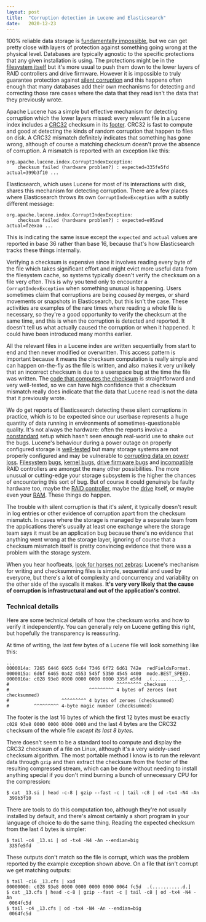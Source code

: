 ```yaml
---
layout: post
title:  "Corruption detection in Lucene and Elasticsearch"
date:   2020-12-23
---
```


100% reliable data storage is [fundamentally
impossible](http://lamport.azurewebsites.net/pubs/buridan.pdf), but we can get
pretty close with layers of protection against something going wrong at the
physical level. Databases are typically agnostic to the specific protections
that any given installation is using. The protections might be in the
[filesystem itself](https://en.wikipedia.org/wiki/ZFS) but it's more usual to
push them down to the lower layers of RAID controllers and drive firmware.
However it is impossible to truly guarantee protection against [silent
corruption](https://en.wikipedia.org/wiki/Data_corruption#Silent) and this
happens often enough that many databases add their own mechanisms for detecting
and correcting those rare cases where the data that they read isn't the data
that they previously wrote.

Apache Lucene has a simple but effective mechanism for detecting corruption
which the lower layers missed: every relevant file in a Lucene index includes a
[CRC32](https://en.wikipedia.org/wiki/Cyclic_redundancy_check) checksum in its
[footer](https://lucene.apache.org/core/8_7_0/core/org/apache/lucene/codecs/CodecUtil.html).
CRC32 is fast to compute and good at detecting the kinds of random corruption
that happen to files on disk. A CRC32 mismatch definitely indicates that
something has gone wrong, although of course a matching checksum doesn't prove
the absence of corruption. A mismatch is reported with an exception like this:

    org.apache.lucene.index.CorruptIndexException:
        checksum failed (hardware problem?) : expected=335fe5fd actual=399b3f10 ...

Elasticsearch, which uses Lucene for most of its interactions with disk, shares
this mechanism for detecting corruption. There are a few places where
Elasticsearch throws its own `CorruptIndexException` with a subtly different
message:

    org.apache.lucene.index.CorruptIndexException:
        checksum failed (hardware problem?) : expected=e95zwd actual=fzexao ...

This is indicating the same issue except the `expected` and `actual` values are
reported in base 36 rather than base 16, because that's how Elasticsearch
tracks these things internally.

Verifying a checksum is expensive since it involves reading every byte of the
file which takes significant effort and might evict more useful data from the
filesystem cache, so systems typically doesn't verify the checksum on a file
very often. This is why you tend only to encounter a `CorruptIndexException`
when something unusual is happening. Users sometimes claim that corruptions are
being _caused by_ merges, or shard movements or snapshots in Elasticsearch, but
this isn't the case. These activities are examples of the rare times where
reading a whole file is necessary, so they're a good opportunity to verify the
checksum at the same time, and this is when the corruption is detected and
reported. It doesn't tell us what actually caused the corruption or when it
happened. It could have been introduced many months earlier.

All the relevant files in a Lucene index are written sequentially from start to
end and then never modified or overwritten. This access pattern is important
because it means the checksum computation is really simple and can happen
on-the-fly as the file is written, and also makes it very unlikely that an
incorrect checksum is due to a userspace bug at the time the file was written.
The [code that computes the
checksum](https://github.com/apache/lucene-solr/blob/2dc63e901c60cda27ef3b744bc554f1481b3b067/lucene/core/src/java/org/apache/lucene/store/OutputStreamIndexOutput.java)
is straightforward and very well-tested, so we can have high confidence that a
checksum mismatch really does indicate that the data that Lucene read is not
the data that it previously wrote.

We do get reports of Elasticsearch detecting these silent corruptions in
practice, which is to be expected since our userbase represents a huge quantity
of data running in environments of sometimes-questionable quality. It's not
always the hardware: often the reports involve a
[nonstandard](http://sbsfaq.com/qnap-fails-to-reveal-data-corruption-bug-that-affects-all-4-bay-and-higher-nas-devices/)
setup which hasn't seen enough real-world use to shake out the bugs. Lucene's
behaviour during a power outage on properly configured storage is
[well-tested](http://blog.mikemccandless.com/2014/04/testing-lucenes-index-durability-after.html)
but many storage systems are not properly configured and may be vulnerable to
[corrupting data on power loss](https://brad.livejournal.com/2116715.html).
[Filesystem](https://bugzilla.redhat.com/show_bug.cgi?id=1390050)
[bugs](https://bugzilla.redhat.com/show_bug.cgi?id=1379568), [kernel
bugs](https://www.elastic.co/blog/canonical-elastic-and-google-team-up-to-prevent-data-corruption-in-linux),
[drive firmware
bugs](https://pcper.com/2009/10/intel-halts-downloads-of-new-x25-m-firmware-due-to-corruption/)
and
[incompatible](https://www.dell.com/community/PowerEdge-HDD-SCSI-RAID/R610-SAS6IR-with-SSD-RAID-1-File-System-Corruption/m-p/4538501#M39288)
RAID controllers are amongst the many other possibilities. The more unusual or
cutting-edge your storage subsystem is the higher the chances of encountering
this sort of bug. But of course it could genuinely be faulty hardware too,
maybe the [RAID controller](https://community.perforce.com/s/article/2410),
maybe the [drive](https://www.backblaze.com/b2/hard-drive-test-data.html)
itself, or maybe even your [RAM](https://en.wikipedia.org/wiki/ECC_memory).
These things do happen.

The trouble with silent corruption is that it's _silent_, it typically doesn't
result in log entries or other evidence of corruption apart from the checksum
mismatch. In cases where the storage is managed by a separate team from the
applications there's usually at least one exchange where the storage team says
it must be an application bug because there's no evidence that anything went
wrong at the storage layer, ignoring of course that a checksum mismatch itself
is pretty convincing evidence that there was a problem with the storage system.

When you hear hoofbeats, [look for horses not
zebras](https://en.wikipedia.org/wiki/Zebra_%28medicine%29): Lucene's mechanism
for writing and checksumming files is simple, sequential and used by everyone,
but there's a lot of complexity and concurrency and variability on the other
side of the syscalls it makes. **It's very very likely that the cause of
corruption is infrastructural and out of the application's control.**

### Technical details

Here are some technical details of how the checksum works and how to verify it
independently. You can generally rely on Lucene getting this right, but
hopefully the transparency is reassuring.

At time of writing, the last few bytes of a Lucene file will look something
like this:

```
...
0000014a: 7265 6446 6965 6c64 7346 6f72 6d61 742e  redFieldsFormat.
0000015a: 6d6f 6465 0a42 4553 545f 5350 4545 4400  mode.BEST_SPEED.
0000016a: c028 93e8 0000 0000 0000 0000 335f e5fd  .(..........3_..
#                                       ^^^^^^^^^ checksum
#                             ^^^^^^^^^ 4 bytes of zeroes (not checksummed)
#                   ^^^^^^^^^ 4 bytes of zeroes (checksummed)
#         ^^^^^^^^^ 4-byte magic number (checksummed)
```

The footer is the last 16 bytes of which the first 12 bytes must be exactly
`c028 93e8 0000 0000 0000 0000` and the last 4 bytes are the CRC32 checksum of
the whole file _except its last 8 bytes_.

There doesn't seem to be a standard tool to compute and display the CRC32
checksum of a file on Linux, although it's a very widely-used checksum
algorithm. The most portable method I know is to run the relevant data through
`gzip` and then extract the checksum from the footer of the resulting
compressed stream, which can be done without needing to install anything
special if you don't mind burning a bunch of unnecessary CPU for the
compression:

```
$ cat _13.si | head -c-8 | gzip --fast -c | tail -c8 | od -tx4 -N4 -An
 399b3f10
```

There are tools to do this computation too, although they're not usually
installed by default, and there's almost certainly a short program in your
language of choice to do the same thing. Reading the expected checksum from the
last 4 bytes is simpler:

```
$ tail -c4 _13.si | od -tx4 -N4 -An --endian=big
 335fe5fd
```

These outputs don't match so the file is corrupt, which was the problem
reported by the example exception shown above. On a file that isn't corrupt we get matching outputs:

```
$ tail -c16 _13.cfs | xxd
00000000: c028 93e8 0000 0000 0000 0000 0064 fc5d  .(...........d.]
$ cat _13.cfs | head -c-8 | gzip --fast -c | tail -c8 | od -tx4 -N4 -An
 0064fc5d
$ tail -c4 _13.cfs | od -tx4 -N4 -An --endian=big
 0064fc5d
```
